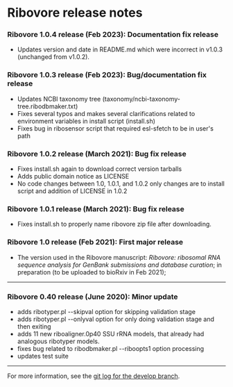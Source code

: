 # Ribovore release notes 

### Ribovore 1.0.4 release (Feb 2023): Documentation fix release
  * Updates version and date in README.md which were incorrect
    in v1.0.3 (unchanged from v1.0.2).

### Ribovore 1.0.3 release (Feb 2023): Bug/documentation fix release
  * Updates NCBI taxonomy tree
    (taxonomy/ncbi-taxonomy-tree.ribodbmaker.txt) 
  * Fixes several typos and makes several clarifications related to
    environment variables in install script (install.sh)
  * Fixes bug in ribosensor script that required esl-sfetch to be in
    user's path

### Ribovore 1.0.2 release (March 2021): Bug fix release
  * Fixes install.sh again to download correct version tarballs
  * Adds public domain notice as LICENSE
  * No code changes between 1.0, 1.0.1, and 1.0.2 only changes
    are to install script and addition of LICENSE in 1.0.2

### Ribovore 1.0.1 release (March 2021): Bug fix release
  * Fixes install.sh to properly name ribovore zip file after downloading.

### Ribovore 1.0 release (Feb 2021): First major release
  * The version used in the Ribovore manuscript: *Ribovore: ribosomal
    RNA sequence analysis for GenBank submissions and database curation*;
    in preparation (to be uploaded to bioRxiv in Feb 2021);

---

### Ribovore 0.40 release (June 2020): Minor update
  * adds ribotyper.pl --skipval option for skipping validation stage
  * adds ribotyper.pl --onlyval option for only doing validation stage
    and then exiting
  * adds 11 new riboaligner.0p40 SSU rRNA models, that already had
    analogous ribotyper models.
  * fixes bug related to ribodbmaker.pl --riboopts1 option processing
  * updates test suite

---

For more information, see the [git log for the develop
branch](https://github.com/nawrockie/vadr/commits/develop).

